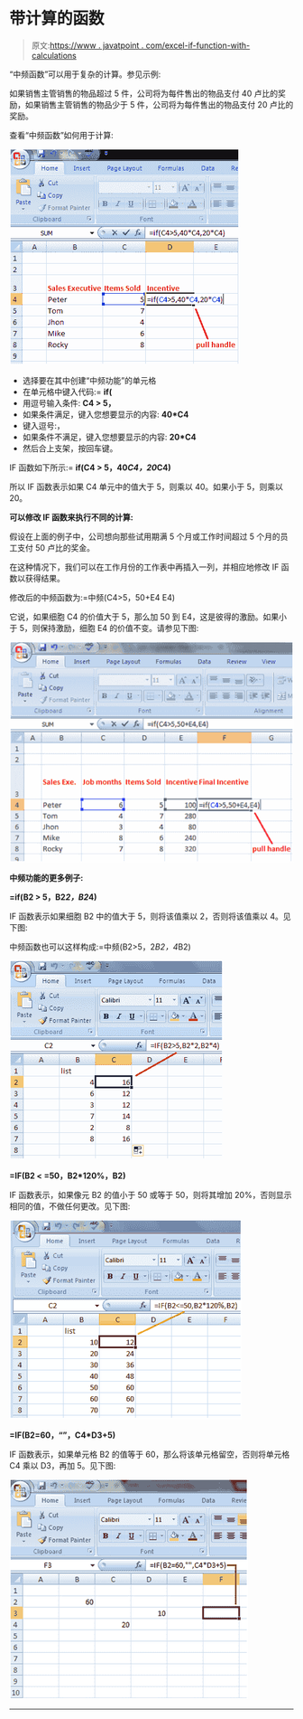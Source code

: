 # 带计算的函数

> 原文:[https://www . javatpoint . com/excel-if-function-with-calculations](https://www.javatpoint.com/excel-if-function-with-calculations)

“中频函数”可以用于复杂的计算。参见示例:

如果销售主管销售的物品超过 5 件，公司将为每件售出的物品支付 40 卢比的奖励，如果销售主管销售的物品少于 5 件，公司将为每件售出的物品支付 20 卢比的奖励。

查看“中频函数”如何用于计算:

![Excel If Function with calculations 1](img/57fb28774134903cbeb991c993d6fd38.png)

*   选择要在其中创建“中频功能”的单元格
*   在单元格中键入代码:= **if(**
*   用逗号输入条件: **C4 > 5，**
*   如果条件满足，键入您想要显示的内容: **40*C4**
*   键入逗号:，
*   如果条件不满足，键入您想要显示的内容: **20*C4**
*   然后合上支架，按回车键。

IF 函数如下所示:= **if(C4 > 5，40*C4，20*C4)**

所以 IF 函数表示如果 C4 单元中的值大于 5，则乘以 40。如果小于 5，则乘以 20。

**可以修改 IF 函数来执行不同的计算:**

假设在上面的例子中，公司想向那些试用期满 5 个月或工作时间超过 5 个月的员工支付 50 卢比的奖金。

在这种情况下，我们可以在工作月份的工作表中再插入一列，并相应地修改 IF 函数以获得结果。

修改后的中频函数为:=中频(C4>5，50+E4 E4)

它说，如果细胞 C4 的价值大于 5，那么加 50 到 E4，这是彼得的激励。如果小于 5，则保持激励，细胞 E4 的价值不变。请参见下图:

![Excel If Function with calculations 2](img/011fe52b98eb042f2ff2f6a5c05eabb3.png)

**中频功能的更多例子:**

**=if(B2 > 5，B2*2，B2*4)**

IF 函数表示如果细胞 B2 中的值大于 5，则将该值乘以 2，否则将该值乘以 4。见下图:

中频函数也可以这样构成:=中频(B2>5，2*B2，4*B2)

![Excel If Function with calculations 3](img/484cda36ab28ec092560194fafaae3d9.png)

**=IF(B2 < =50，B2*120%，B2)**

IF 函数表示，如果像元 B2 的值小于 50 或等于 50，则将其增加 20%，否则显示相同的值，不做任何更改。见下图:

![Excel If Function with calculations 4](img/f37decc0f956dcf13b88714b355d3f4d.png)

**=IF(B2=60，“”，C4*D3+5)**

IF 函数表示，如果单元格 B2 的值等于 60，那么将该单元格留空，否则将单元格 C4 乘以 D3，再加 5。见下图:

![Excel If Function with calculations 5](img/b37c02aae6600da36fcaf1425b8053a8.png)

* * *